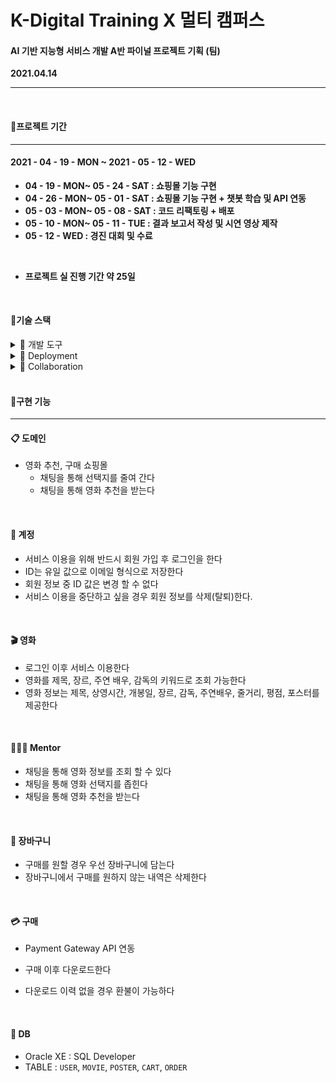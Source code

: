 # K-Digital Training X 멀티 캠퍼스

#### AI 기반 지능형 서비스 개발 A반 파이널 프로젝트 기획 (팀)

**2021.04.14**

___

<br/>

#### 📌프로젝트 기간

---

#### 2021 - 04 - 19 - MON ~ 2021 - 05 - 12 - WED 

- **04 - 19 - MON~ 05 - 24 - SAT : 쇼핑몰 기능 구현**
- **04 - 26 - MON~ 05 - 01 - SAT : 쇼핑몰 기능 구현 + 챗봇 학습 및 API 연동**
- **05 - 03 - MON~ 05 - 08 - SAT : 코드 리팩토링 + 배포**
- **05 - 10 - MON~ 05 - 11 - TUE : 결과 보고서 작성 및 시연 영상 제작**
- **05 - 12 - WED : 경진 대회 및 수료**

<br/>

- **프로젝트 실 진행 기간 약 25일**

<br/>

#### 📌기술 스택

<details>
    <summary>📁 개발 도구</summary>
    📂 STS4<br/>
    📂 Spring Boot 2.4.4<br/>
    📂 JDK 11<br/>
    📂 Maven<br/>
    📂 Ojdbc10<br/>
    📂 Spring data JPA<br/>
    📂 Lombok<br/>
    📂 Thymeleaf<br/>
    📂 BootStrap 5<br/>
    📂 <a href="https://github.com/ktae23/TIL/tree/master/python">Python Crawler</a><br/>
</details>

<details>
    <summary>📁 Deployment</summary>
    📂 AWS EC2 Ubuntu <br/>
	📂 Docker
</details>


<details>
    <summary>📁 Collaboration</summary>
📂 <a href="https://github.com/moviementorteam/MM">Git-Hub-Organizations</a><br/>
📂 <a href="https://github.com/ktae23/TIL/blob/master/Git/MM_Git-Flow.png">Git-Flow</a><br/>
📂 Slack<br/>
📂 Notion<br/>
</details>
<br/>

#### 📌구현 기능

___

####  📋 도메인

- 영화 추천, 구매 쇼핑몰
  - 채팅을 통해 선택지를 줄여 간다
  - 채팅을 통해 영화 추천을 받는다

<br/>

#### 🔐 계정

- 서비스 이용을 위해 반드시 회원 가입 후 로그인을 한다
- ID는 유일 값으로 이메일 형식으로 저장한다
- 회원 정보 중 ID 값은 변경 할 수 없다
- 서비스 이용을 중단하고 싶을 경우 회원 정보를 삭제(탈퇴)한다.

<br/>

#### :clapper: 영화​ 

- 로그인 이후 서비스 이용한다
- 영화를 제목, 장르, 주연 배우, 감독의 키워드로 조회 가능한다
- 영화 정보는 제목, 상영시간, 개봉일, 장르, 감독, 주연배우, 줄거리, 평점, 포스터를 제공한다

<br/>

#### 👩🏻‍🏫 Mentor

- 채팅을 통해 영화 정보를 조회 할 수 있다
- 채팅을 통해 영화 선택지를 좁힌다
- 채팅을 통해 영화 추천을 받는다

<br/>

#### :shopping_cart: 장바구니

- 구매를 원할 경우 우선 장바구니에 담는다
- 장바구니에서 구매를 원하지 않는 내역은 삭제한다

<br/>

#### :credit_card: 구매

- Payment Gateway API 연동

- 구매 이후 다운로드한다
- 다운로드 이력 없을 경우 환불이 가능하다

<br/>

#### 💾 DB

- Oracle XE : SQL Developer
- TABLE : `USER`, `MOVIE`, `POSTER`, `CART`, `ORDER`
